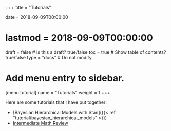 +++
title = "Tutorials"

date = 2018-09-09T00:00:00
# lastmod = 2018-09-09T00:00:00

draft = false  # Is this a draft? true/false
toc = true  # Show table of contents? true/false
type = "docs"  # Do not modify.

# Add menu entry to sidebar.
[menu.tutorial]
  name = "Tutorials"
  weight = 1
+++

Here are some tutorials that I have put together:

- [Bayesian Hierarchical Models with Stan]({{< ref "tutorial/bayesian_hierarchical_models" >}})
- [Intermediate Math Review](https://nrjenkins.github.io/nrjenkins.github.io/files/tutorials/math_tutorial.pdf)
